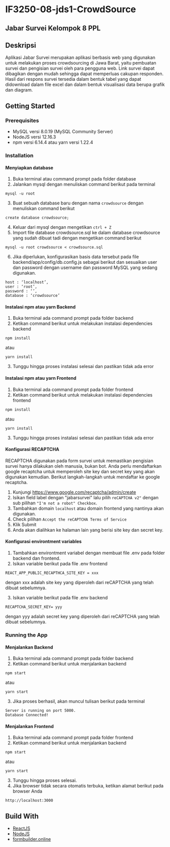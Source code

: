 # IF3250-08-jds1-CrowdSource
## Jabar Survei Kelompok 8 PPL

## Deskripsi
Aplikasi Jabar Survei merupakan aplikasi berbasis web yang digunakan untuk melakukan proses crowdsourcing di Jawa Barat, yaitu pembuatan survei dan pengisian survei oleh para pengguna web. Link survei dapat dibagikan dengan mudah sehingga dapat memperluas cakupan responden. Hasil dari respons survei tersedia dalam bentuk tabel yang dapat didownload dalam file excel dan dalam bentuk visualisasi data berupa grafik dan diagram. 

## Getting Started
### Prerequisites
* MySQL versi 8.0.19 (MySQL Community Server)
* NodeJS  versi 12.16.3
* npm versi 6.14.4 atau yarn versi 1.22.4

### Installation
#### Menyiapkan database
1. Buka terminal atau command prompt pada folder database
2. Jalankan mysql dengan menuliskan command berikut pada terminal
```
mysql -u root
```
3. Buat sebuah database baru dengan nama `crowdsource` dengan menuliskan command berikut
```
create database crowdsource;
```
4. Keluar dari mysql dengan mengetikan `ctrl + Z`
5. Import file database crowdsource.sql ke dalam database crowdsource yang sudah dibuat tadi dengan mengetikan command berikut
```
mysql -u root crowdsource < crowdsource.sql
```
6. Jika diperlukan, konfigurasikan basis data tersebut pada file backend/app/config/db.config.js sebagai berikut dan sesuaikan user dan password dengan username dan password MySQL yang sedang digunakan.
```
host : ‘localhost’,
user : ‘root’,
password : ‘’,
database : ‘crowdsource’
```


#### Instalasi npm atau yarn Backend
1. Buka terminal ada command prompt pada folder backend
2. Ketikan command berikut untuk melakukan instalasi dependencies backend
```
npm install
```
atau
```
yarn install
```
3. Tunggu hingga proses instalasi selesai dan pastikan tidak ada error

#### Instalasi npm atau yarn Frontend
1. Buka terminal ada command prompt pada folder frontend
2. Ketikan command berikut untuk melakukan instalasi dependencies frontend
```
npm install
```
atau
```
yarn install
```
3. Tunggu hingga proses instalasi selesai dan pastikan tidak ada error

#### Konfigurasi RECAPTCHA
RECAPTCHA digunakan pada form survei untuk memastikan pengisian survei hanya dilakukan oleh manusia, bukan bot. Anda perlu mendaftarkan google recaptcha untuk memperoleh site key dan secret key yang akan digunakan kemudian. Berikut langkah-langkah untuk mendaftar ke google recaptcha.
1. Kunjungi https://www.google.com/recaptcha/admin/create
2. Isikan field label dengan "jabarsurvei" lalu pilih `reCAPTCHA v2"` dengan sub pilihan `"I'm not a robot" Checkbox`.
3. Tambahkan domain `localhost` atau domain frontend yang nantinya akan digunakan.
4. Check pilihan `Accept the reCAPTCHA Terms of Service`
5. Klik Submit
7. Anda akan dialihkan ke halaman lain yang berisi site key dan secret key.

#### Konfigurasi environtment variables
1. Tambahkan environtment variabel dengan membuat file .env pada folder backend dan frontend.
2. Isikan variable berikut pada file .env frontend
```
REACT_APP_PUBLIC_RECAPTHCA_SITE_KEY = xxx
```
dengan xxx adalah site key yang diperoleh dari reCAPTCHA yang telah dibuat sebelumnya.

3. Isikan variable berikut pada file .env backend
```
RECAPTCHA_SECRET_KEY= yyy
```
dengan yyy adalah secret key yang diperoleh dari reCAPTCHA yang telah dibuat sebelumnya.

### Running the App
#### Menjalankan Backend
1. Buka terminal ada command prompt pada folder backend
2. Ketikan command berikut untuk menjalankan backend
```
npm start
```
atau
```
yarn start
```
3. Jika proses berhasil, akan muncul tulisan berikut pada terminal
```
Server is running on port 5000.
Database Connected!
```

#### Menjalankan Frontend
1. Buka terminal ada command prompt pada folder frontend
2. Ketikan command berikut untuk menjalankan backend
```
npm start
```
atau
```
yarn start
```
3. Tunggu hingga proses selesai.
4. Jika browser tidak secara otomatis terbuka, ketikan alamat berikut pada browser Anda
```
http://localhost:3000
```


## Build With
* <a href = https://reactjs.org/>ReactJS</a>
* <a href = https://nodejs.org/en/>NodeJS</a>
* <a href = https://formbuilder.online/>formbuilder.online</a>
